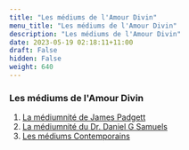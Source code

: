 ```yaml
---
title: "Les médiums de l'Amour Divin"
menu_title: "Les médiums de l'Amour Divin"
description: "Les médiums de l'Amour Divin"
date: 2023-05-19 02:18:11+11:00
draft: False
hidden: False
weight: 640
---
```

### Les médiums de l'Amour Divin

1. [La médiumnité de James Padgett](/11-fr-mediumship/11-2-1-fr-the-mediumship-of-james-padgett/)
2. [La médiumnité du Dr. Daniel G Samuels](/11-fr-mediumship/11-2-2-fr-the-mediumship-of-dr-daniel-g-samuels/)
3. [Les médiums Contemporains](/11-fr-mediumship/11-2-3-fr-contemporary-mediums/)

